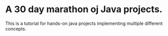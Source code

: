 # A 30 day marathon oj Java projects.

This is a tutorial for hands-on java projects implementing multiple different concepts.
